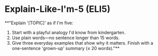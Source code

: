 # Explain-Like-I'm-5 (ELI5)

**"Explain '[TOPIC]' as if I'm five:

1. Start with a playful analogy I'd know from kindergarten.
1. Use plain words—no sentence longer than 15 words.
1. Give three everyday examples that show why it matters.
   Finish with a one-sentence 'grown-up' summary (≤ 20 words)."**
